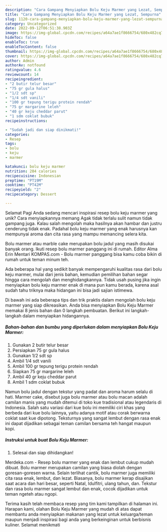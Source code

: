 ```yaml
---
description: "Cara Gampang Menyiapkan Bolu Keju Marmer yang Lezat, Sempurna"
title: "Cara Gampang Menyiapkan Bolu Keju Marmer yang Lezat, Sempurna"
slug: 1120-cara-gampang-menyiapkan-bolu-keju-marmer-yang-lezat-sempurna
category: Uncategorized
date: 2022-09-12T06:51:38.903Z
image: https://img-global.cpcdn.com/recipes/a64a7ae1f8666754/680x482cq70/bolu-keju-marmer-foto-resep-utama.jpg
hideToc: false
enableToc: true
enableTocContent: false
thumbnail: https://img-global.cpcdn.com/recipes/a64a7ae1f8666754/680x482cq70/bolu-keju-marmer-foto-resep-utama.jpg
cover: https://img-global.cpcdn.com/recipes/a64a7ae1f8666754/680x482cq70/bolu-keju-marmer-foto-resep-utama.jpg
author: Admin
authorAv: notfound
ratingvalue: 4.6
reviewcount: 14
recipeingredient:
- "2 butir telur besar"
- "75 gr gula halus"
- "1/2 sdt sp"
- "1/4 sdt vanili"
- "100 gr tepung terigu protein rendah"
- "75 gr margarine leleh"
- "40 gr keju cheddar parut"
- "1 sdm coklat bubuk"
recipeinstructions:

- "Sudah jadi dan siap dinikmati!"
categories:
- Resep
tags:
- bolu
- keju
- marmer

katakunci: bolu keju marmer 
nutrition: 284 calories
recipecuisine: Indonesian
preptime: "PT19M"
cooktime: "PT42M"
recipeyield: "2"
recipecategory: Dessert

---
```



Selamat Pagi Anda sedang mencari inspirasi resep bolu keju marmer yang unik? Cara menyiapkannya memang Agak tidak terlalu sulit namun tidak gampang juga. Kalau salah mengolah maka hasilnya akan hambar dan justru cenderung tidak enak. Padahal bolu keju marmer yang enak harusnya kan mempunyai aroma dan cita rasa yang mampu memancing selera kita.


Bolu marmer atau marble cake merupakan bolu jadul yang masih disukai banyak orang. Ikuti resep bolu marmer panggang ini di rumah. Editor Alma Erin Mentari KOMPAS.com - Bolu marmer panggang bisa kamu coba bikin di rumah untuk teman minum teh.

Ada beberapa hal yang sedikit banyak mempengaruhi kualitas rasa dari bolu keju marmer, mulai dari jenis bahan, kemudian pemilihan bahan segar hingga cara mengolah dan menghidangkannya. Tidak usah pusing jika ingin menyiapkan bolu keju marmer enak di mana pun kamu berada, karena asal sudah tahu triknya maka hidangan ini bisa jadi sajian istimewa.


Di bawah ini ada beberapa tips dan trik praktis dalam mengolah bolu keju marmer yang siap dikreasikan. Anda bisa menyiapkan Bolu Keju Marmer memakai 8 jenis bahan dan 0 langkah pembuatan. Berikut ini langkah-langkah dalam menyiapkan hidangannya.

<!--inarticleads1-->

##### Bahan-bahan dan bumbu yang diperlukan dalam menyiapkan Bolu Keju Marmer:

1. Gunakan 2 butir telur besar
1. Persiapkan 75 gr gula halus
1. Gunakan 1/2 sdt sp
1. Ambil 1/4 sdt vanili
1. Ambil 100 gr tepung terigu protein rendah
1. Siapkan 75 gr margarine leleh
1. Ambil 40 gr keju cheddar parut
1. Ambil 1 sdm coklat bubuk


Namun bolu jadul dengan tekstur yang padat dan aroma harum selalu di hati. Marmer cake, disebut juga bolu marmer atau bolu macan adalah camilan manis yang mudah ditemui di toko kue tradisional atau legendaris di Indonesia. Salah satu variasi dari kue bolu ini memiliki ciri khas yang berbeda dari kue bolu lainnya, yaitu adanya motif atau corak berwarna coklat saat kue dipotong. Teksturnya yang sangat lembut dengan rasa enak ini dapat dijadikan sebagai teman camilan bersama teh hangat maupun kopi. 

<!--inarticleads2-->

##### Instruksi untuk buat Bolu Keju Marmer:


1. Selesai dan siap dihidangkan!

Merdeka.com - Resep bolu marmer yang enak dan lembut cukup mudah dibuat. Bolu marmer merupakan camilan yang biasa diolah dengan goresan-goresen warna. Selain terlihat cantik, bolu marmer juga memiliki cita rasa enak, lembut, dan lezat. Biasanya, bolu marmer kerap disajikan saat acara dan hari besar, seperti Natal, Idulfitri, ulang tahun, dan. Tekstur dan rasa bolu marmer sangat lembut dan enak, cocok dijadikan untuk teman ngeteh atau ngopi. 

Terima kasih telah membaca resep yang tim kami tampilkan di halaman ini. Harapan kami, olahan Bolu Keju Marmer yang mudah di atas dapat membantu anda menyiapkan makanan yang lezat untuk keluarga/teman maupun menjadi inspirasi bagi anda yang berkeinginan untuk berbisnis kuliner. Selamat menikmati
